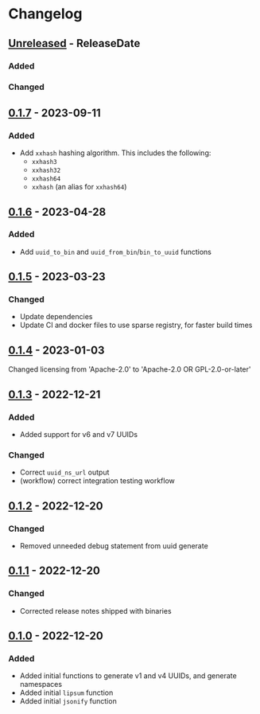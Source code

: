 # Changelog

<!-- next-header -->

## [Unreleased] - ReleaseDate

### Added

### Changed


## [0.1.7] - 2023-09-11

### Added

- Add `xxhash` hashing algorithm. This includes the following:
  - `xxhash3`
  - `xxhash32`
  - `xxhash64`
  - `xxhash` (an alias for `xxhash64`)

## [0.1.6] - 2023-04-28

### Added

- Add `uuid_to_bin` and `uuid_from_bin`/`bin_to_uuid` functions


## [0.1.5] - 2023-03-23

### Changed

- Update dependencies
- Update CI and docker files to use sparse registry, for faster build times


## [0.1.4] - 2023-01-03

Changed licensing from 'Apache-2.0' to 'Apache-2.0 OR GPL-2.0-or-later'


## [0.1.3] - 2022-12-21

### Added

- Added support for v6 and v7 UUIDs

### Changed

- Correct `uuid_ns_url` output
- (workflow) correct integration testing workflow


## [0.1.2] - 2022-12-20

### Changed

- Removed unneeded debug statement from uuid generate


## [0.1.1] - 2022-12-20

### Changed

- Corrected release notes shipped with binaries


## [0.1.0] - 2022-12-20

### Added

- Added initial functions to generate v1 and v4 UUIDs, and generate namespaces
- Added initial `lipsum` function
- Added initial `jsonify` function

<!-- next-url -->

[Unreleased]: https://github.com/pluots/udf-suite/compare/v0.1.7...HEAD
[0.1.7]: https://github.com/pluots/udf-suite/compare/v0.1.6...v0.1.7
[0.1.6]: https://github.com/pluots/udf-suite/compare/v0.1.5...v0.1.6
[0.1.5]: https://github.com/pluots/udf-suite/compare/v0.1.4...v0.1.5
[0.1.4]: https://github.com/pluots/udf-suite/compare/v0.1.3...v0.1.4
[0.1.3]: https://github.com/pluots/udf-suite/compare/v0.1.2...v0.1.3
[0.1.2]: https://github.com/pluots/udf-suite/compare/v0.1.1...v0.1.2
[0.1.1]: https://github.com/pluots/udf-suite/compare/v0.1.0...v0.1.1
[0.1.0]: https://github.com/pluots/udf-suite/releases/tag/v0.1.0
